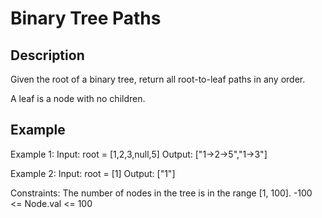 #  Binary Tree Paths
## Description

Given the root of a binary tree, return all root-to-leaf paths in any order.

A leaf is a node with no children.

## Example
Example 1:
Input: root = [1,2,3,null,5]
Output: ["1->2->5","1->3"]

Example 2:
Input: root = [1]
Output: ["1"]

Constraints:
The number of nodes in the tree is in the range [1, 100].
-100 <= Node.val <= 100